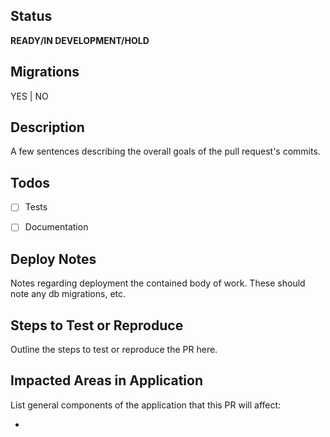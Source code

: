 ## Status
**READY/IN DEVELOPMENT/HOLD**

## Migrations
YES | NO

## Description
A few sentences describing the overall goals of the pull request's commits.

## Todos
- [ ] Tests
- [ ] Documentation


## Deploy Notes
Notes regarding deployment the contained body of work.  These should note any
db migrations, etc.

## Steps to Test or Reproduce
Outline the steps to test or reproduce the PR here.

## Impacted Areas in Application
List general components of the application that this PR will affect:

* 
